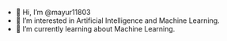 - 👋 Hi, I’m @mayur11803
- 👀 I’m interested in Artificial Intelligence and Machine Learning.
- 🌱 I’m currently learning about Machine Learning.
  

<!---
mayur11803/mayur11803 is a ✨ special ✨ repository because its `README.md` (this file) appears on your GitHub profile.
You can click the Preview link to take a look at your changes.
--->
